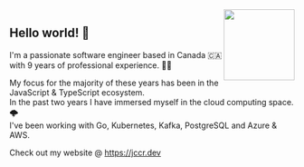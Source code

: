  <img align="right" width="125px" src="https://user-images.githubusercontent.com/5132652/164617212-b56e7fb9-da7a-4bc3-99a7-06b672ce9fd5.png">

## Hello world! 👋

I'm a passionate software engineer based in Canada 🇨🇦 with 9 years of professional experience. 👨‍💻

My focus for the majority of these years has been in the JavaScript & TypeScript ecosystem.  
In the past two years I have immersed myself in the cloud computing space. 🌩️   
I've been working with Go, Kubernetes, Kafka, PostgreSQL and Azure & AWS.
  
Check out my website @ https://jccr.dev
